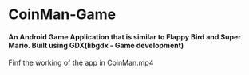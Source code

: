 # CoinMan-Game

#### An Android Game Application that is similar to Flappy Bird and Super Mario. Built using GDX(libgdx - Game development)

Finf the working of the app in CoinMan.mp4
